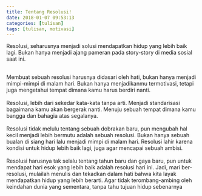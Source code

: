 ```yaml
---
title: Tentang Resolusi!
date: 2018-01-07 09:53:13
categories: [tulisan]
tags: [tulisan, motivasi]
---
```


Resolusi, seharusnya menjadi solusi mendapatkan hidup yang lebih baik lagi. Bukan hanya menjadi ajang pameran pada story-story di media sosial saat ini.

<br/>
Membuat sebuah resolusi harusnya didasari oleh hati, bukan hanya menjadi mimpi-mimpi di malam hari.
Bukan hanya menjadikanmu termotivasi, tetapi juga mengetahui tempat dimana kamu harus berdiri nanti.
<br/>
<br/>
Resolusi, lebih dari sekedar kata-kata tanpa arti. Menjadi standarisasi bagaimana kamu akan bergerak nanti.
Menuju sebuah tempat dimana kamu bangga dan bahagia atas segalanya.
<br/>
<br/>
Resolusi tidak melulu tentang sebuah dobrakan baru, pun mengubah hal kecil menjadi lebih bermutu adalah sebuah resolusi.
Bukan hanya sebuah bualan di siang hari lalu menjadi mimpi di malam hari. Resolusi lahir karena kondisi untuk hidup lebih baik lagi, juga agar mencapai sebuah ambisi.
<br/>
<br/>
Resolusi harusnya tak selalu tentang tahun baru dan gaya baru, pun untuk mendapat hari esok yang lebih baik  adalah resolusi hari ini.
Jadi, mari ber-resolusi, mulailah menulis dan tekadkan dalam hati bahwa kita layak mendapatkan hidup yang lebih berarti.
Agar tidak terombang-ambing oleh keindahan dunia yang sementara, tanpa tahu tujuan hidup sebenarnya